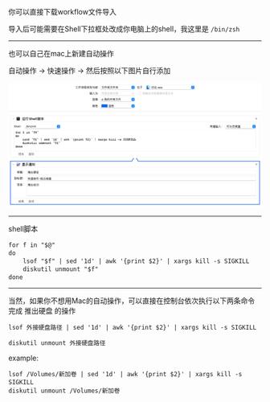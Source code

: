 你可以直接下载workflow文件导入

导入后可能需要在Shell下拉框处改成你电脑上的shell，我这里是 `/bin/zsh`

---
也可以自己在mac上新建自动操作

自动操作 -> 快速操作 -> 然后按照以下图片自行添加

![preview](./推出外接硬盘.workflow/Contents/QuickLook/Preview.png)

---
shell脚本
```
for f in "$@"
do
	lsof "$f" | sed '1d' | awk '{print $2}' | xargs kill -s SIGKILL
	diskutil unmount "$f"
done
```

---
当然，如果你不想用Mac的自动操作，可以直接在控制台依次执行以下两条命令完成 推出硬盘 的操作
```
lsof 外接硬盘路径 | sed '1d' | awk '{print $2}' | xargs kill -s SIGKILL
```
```
diskutil unmount 外接硬盘路径
```
example:
```
lsof /Volumes/新加卷 | sed '1d' | awk '{print $2}' | xargs kill -s SIGKILL
diskutil unmount /Volumes/新加卷
```
